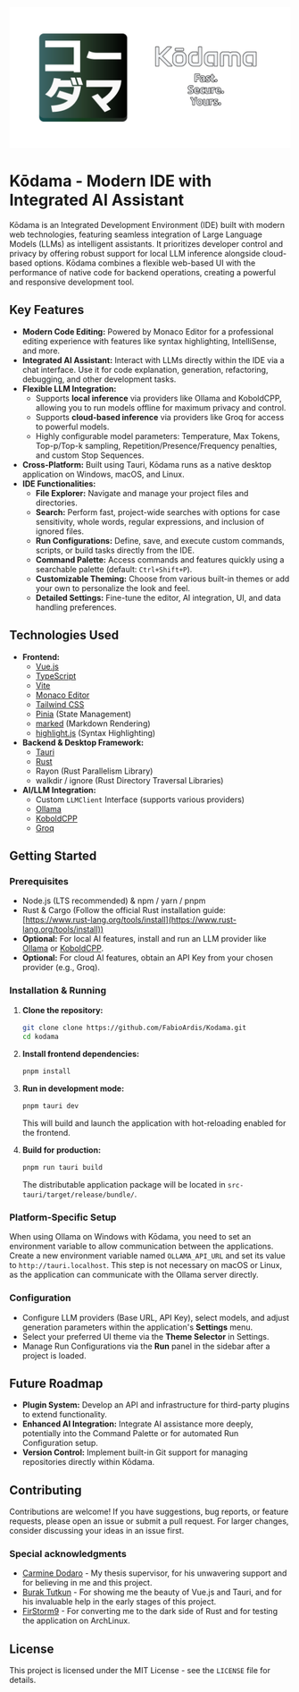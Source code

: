 ![Kōdama Logo](public/images/kodama-preview.png)

# Kōdama - Modern IDE with Integrated AI Assistant

Kōdama is an Integrated Development Environment (IDE) built with modern web technologies, featuring seamless integration of Large Language Models (LLMs) as intelligent assistants. It prioritizes developer control and privacy by offering robust support for local LLM inference alongside cloud-based options. Kōdama combines a flexible web-based UI with the performance of native code for backend operations, creating a powerful and responsive development tool.

## Key Features

* **Modern Code Editing:** Powered by Monaco Editor for a professional editing experience with features like syntax highlighting, IntelliSense, and more.
* **Integrated AI Assistant:** Interact with LLMs directly within the IDE via a chat interface. Use it for code explanation, generation, refactoring, debugging, and other development tasks.
* **Flexible LLM Integration:**
    * Supports **local inference** via providers like Ollama and KoboldCPP, allowing you to run models offline for maximum privacy and control.
    * Supports **cloud-based inference** via providers like Groq for access to powerful models.
    * Highly configurable model parameters: Temperature, Max Tokens, Top-p/Top-k sampling, Repetition/Presence/Frequency penalties, and custom Stop Sequences.
* **Cross-Platform:** Built using Tauri, Kōdama runs as a native desktop application on Windows, macOS, and Linux.
* **IDE Functionalities:**
    * **File Explorer:** Navigate and manage your project files and directories.
    * **Search:** Perform fast, project-wide searches with options for case sensitivity, whole words, regular expressions, and inclusion of ignored files.
    * **Run Configurations:** Define, save, and execute custom commands, scripts, or build tasks directly from the IDE.
    * **Command Palette:** Access commands and features quickly using a searchable palette (default: `Ctrl+Shift+P`).
    * **Customizable Theming:** Choose from various built-in themes or add your own to personalize the look and feel.
    * **Detailed Settings:** Fine-tune the editor, AI integration, UI, and data handling preferences.

## Technologies Used

* **Frontend:**
    * [Vue.js](https://vuejs.org/)
    * [TypeScript](https://www.typescriptlang.org/)
    * [Vite](https://vitejs.dev/)
    * [Monaco Editor](https://microsoft.github.io/monaco-editor/)
    * [Tailwind CSS](https://tailwindcss.com/)
    * [Pinia](https://pinia.vuejs.org/) (State Management)
    * [marked](https://marked.js.org/) (Markdown Rendering)
    * [highlight.js](https://highlightjs.org/) (Syntax Highlighting)
* **Backend & Desktop Framework:**
    * [Tauri](https://v2.tauri.app/)
    * [Rust](https://www.rust-lang.org)
    * Rayon (Rust Parallelism Library)
    * walkdir / ignore (Rust Directory Traversal Libraries)
* **AI/LLM Integration:**
    * Custom `LLMClient` Interface (supports various providers)
    * [Ollama](https://ollama.com/)
    * [KoboldCPP](https://github.com/LostRuins/koboldcpp/)
    * [Groq](https://groq.com/)

## Getting Started

### Prerequisites

* Node.js (LTS recommended) & npm / yarn / pnpm
* Rust & Cargo (Follow the official Rust installation guide: [https://www.rust-lang.org/tools/install](https://www.rust-lang.org/tools/install))
* **Optional:** For local AI features, install and run an LLM provider like [Ollama](https://ollama.com/) or [KoboldCPP](https://github.com/LostRuins/koboldcpp/).
* **Optional:** For cloud AI features, obtain an API Key from your chosen provider (e.g., Groq).

### Installation & Running

1.  **Clone the repository:**
    ```bash
    git clone clone https://github.com/FabioArdis/Kodama.git
    cd kodama
    ```
2.  **Install frontend dependencies:**
    ```bash
    pnpm install
    ```
3.  **Run in development mode:**
    ```bash
    pnpm tauri dev
    ```
    This will build and launch the application with hot-reloading enabled for the frontend.

4.  **Build for production:**
    ```bash
    pnpm run tauri build
    ```
    The distributable application package will be located in `src-tauri/target/release/bundle/`.

### Platform-Specific Setup

When using Ollama on Windows with Kōdama, you need to set an environment variable to allow communication between the applications. Create a new environment variable named `OLLAMA_API_URL` and set its value to `http://tauri.localhost`.
This step is not necessary on macOS or Linux, as the application can communicate with the Ollama server directly.

### Configuration

* Configure LLM providers (Base URL, API Key), select models, and adjust generation parameters within the application's **Settings** menu.
* Select your preferred UI theme via the **Theme Selector** in Settings.
* Manage Run Configurations via the **Run** panel in the sidebar after a project is loaded.

## Future Roadmap

* **Plugin System:** Develop an API and infrastructure for third-party plugins to extend functionality.
* **Enhanced AI Integration:** Integrate AI assistance more deeply, potentially into the Command Palette or for automated Run Configuration setup.
* **Version Control:** Implement built-in Git support for managing repositories directly within Kōdama.

## Contributing

Contributions are welcome! If you have suggestions, bug reports, or feature requests, please open an issue or submit a pull request. For larger changes, consider discussing your ideas in an issue first.

### Special acknowledgments
- [Carmine Dodaro](https://github.com/dodaro) - My thesis supervisor, for his unwavering support and for believing in me and this project.
- [Burak Tutkun](https://github.com/RShadowhand/) - For showing me the beauty of Vue.js and Tauri, and for his invaluable help in the early stages of this project.
- [FirStorm9](https://github.com/FirStorm9) - For converting me to the dark side of Rust and for testing the application on ArchLinux.

## License

This project is licensed under the MIT License - see the `LICENSE` file for details.